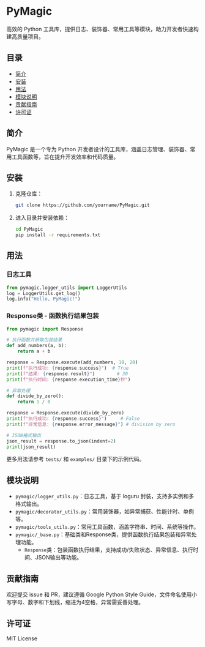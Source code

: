 # PyMagic

高效的 Python 工具库，提供日志、装饰器、常用工具等模块，助力开发者快速构建高质量项目。

## 目录
- [简介](#简介)
- [安装](#安装)
- [用法](#用法)
- [模块说明](#模块说明)
- [贡献指南](#贡献指南)
- [许可证](#许可证)

## 简介
PyMagic 是一个专为 Python 开发者设计的工具库，涵盖日志管理、装饰器、常用工具函数等，旨在提升开发效率和代码质量。

## 安装
1. 克隆仓库：
   ```bash
   git clone https://github.com/yourname/PyMagic.git
   ```
2. 进入目录并安装依赖：
   ```bash
   cd PyMagic
   pip install -r requirements.txt
   ```

## 用法

### 日志工具
```python
from pymagic.logger_utils import LoggerUtils
log = LoggerUtils.get_log()
log.info("Hello, PyMagic!")
```

### Response类 - 函数执行结果包装
```python
from pymagic import Response

# 执行函数并获取包装结果
def add_numbers(a, b):
    return a + b

response = Response.execute(add_numbers, 10, 20)
print(f"执行成功: {response.success}")  # True
print(f"结果: {response.result}")        # 30
print(f"执行时间: {response.execution_time}秒")

# 异常处理
def divide_by_zero():
    return 1 / 0

response = Response.execute(divide_by_zero)
print(f"执行成功: {response.success}")     # False
print(f"异常信息: {response.error_message}") # division by zero

# JSON格式输出
json_result = response.to_json(indent=2)
print(json_result)
```

更多用法请参考 `tests/` 和 `examples/` 目录下的示例代码。

## 模块说明
- `pymagic/logger_utils.py`：日志工具，基于 loguru 封装，支持多实例和多格式输出。
- `pymagic/decorator_utils.py`：常用装饰器，如异常捕获、性能计时、单例等。
- `pymagic/tools_utils.py`：常用工具函数，涵盖字符串、时间、系统等操作。
- `pymagic/_base.py`：基础类和Response类，提供函数执行结果包装和异常处理功能。
  - `Response`类：包装函数执行结果，支持成功/失败状态、异常信息、执行时间、JSON输出等功能。

## 贡献指南
欢迎提交 issue 和 PR，建议遵循 Google Python Style Guide，文件命名使用小写字母、数字和下划线，缩进为4空格，异常需妥善处理。

## 许可证
MIT License